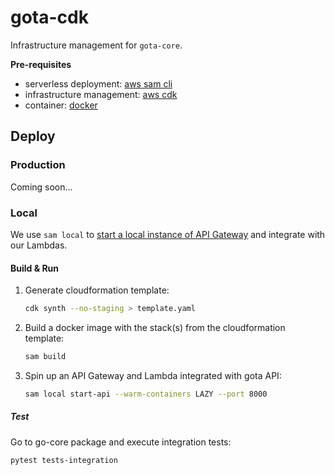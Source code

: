# gota-cdk

Infrastructure management for `gota-core`.

**Pre-requisites**

-   serverless deployment: [aws sam cli](https://docs.aws.amazon.com/serverless-application-model/latest/developerguide/serverless-sam-cli-install-mac.html)
-   infrastructure management: [aws cdk](https://docs.aws.amazon.com/cdk/v2/guide/cli.html)
-   container: [docker](https://docs.docker.com/get-docker/)

## Deploy

### Production

Coming soon...

### Local

We use `sam local` to [start a local instance of API Gateway](https://docs.aws.amazon.com/serverless-application-model/latest/developerguide/serverless-sam-cli-using-start-api.html) and integrate with our Lambdas.

#### Build & Run

1. Generate cloudformation template:

    ```bash
    cdk synth --no-staging > template.yaml
    ```

1. Build a docker image with the stack(s) from the cloudformation template:
    ```bash
    sam build
    ```
1. Spin up an API Gateway and Lambda integrated with gota API:
    ```bash
    sam local start-api --warm-containers LAZY --port 8000
    ```

##### Test

Go to go-core package and execute integration tests:

```bash
pytest tests-integration
```
